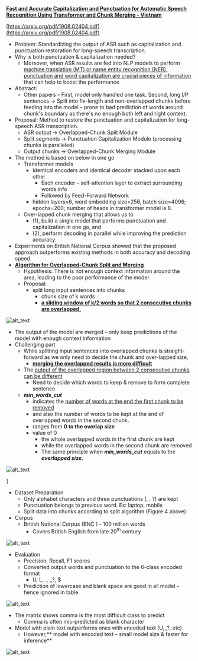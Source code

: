 <!-- Output copied to clipboard! -->

<!-- You have some errors, warnings, or alerts. If you are using reckless mode, turn it off to see inline alerts.
* ERRORs: 0
* WARNINGs: 0
* ALERTS: 5 -->

**<span style="text-decoration:underline;">Fast and Accurate Capitalization and Punctuation for Automatic Speech Recognition Using Transformer and Chunk Merging - Vietnam</span>** 

 

[https://arxiv.org/pdf/1908.02404.pdf](https://arxiv.org/pdf/1908.02404.pdf) 

 



* Problem: Standardizing the output of ASR such as capitalization and punctuation restoration for long-speech transcription. 
* Why is both punctuation & capitalization needed?  
    * Moreover, when ASR results are fed into NLP models to perform <span style="text-decoration:underline;">machine translation (MT) or name entity recognition (NER), punctuation and word capitalization are crucial pieces of information</span> that can help to boost the performance 
* Abstract:  
    * Other papers – First, model only handled one task. Second, long I/P sentences -> Split into fix-length and non-overlapped chunks before feeding into the model – prone to bad prediction of words around chunk's boundary as there's no enough both left and right context.  
* Proposal: Method to restore the punctuation and capitalization for long-speech ASR transcription. 
    * ASR output -> Overlapped-Chunk Split Module 
    * Split segments -> Punctuation Capitalization Module (processing chunks is paralleled) 
    * Output chunks -> Overlapped-Chunk Merging Module 
* The method is based on below in one go  
    * Transformer models  
        * Identical encoders and identical decoder stacked upon each other 
            * Each encoder – self-attention layer to extract surrounding words info 
            * Followed by Feed-Forward Network 
        * hidden layers=6, word embedding size=256, batch size=4096; epochs=200; number of heads in transformer model is 8. 
    * Over-lapped chunk merging that allows us to  
        * (1), build a single model that performs punctuation and capitalization in one go, and  
        * (2), perform decoding in parallel while improving the prediction accuracy.  
* Experiments on British National Corpus showed that the proposed approach outperforms existing methods in both accuracy and decoding speed. 
* **<span style="text-decoration:underline;">Algorithm for Overlapped-Chunk Split and Merging</span>** 
    * Hypothesis: There is not enough context information around the area, leading to the poor performance of the model 
    * Proposal: 
        * split long input sentences into chunks 
            * chunk size of k words 
            * **<span style="text-decoration:underline;">a sliding window of k/2 words so that 2 consecutive chunks are overlapped.</span>** 
              
![alt_text](../../images/chunk_merging.png "image_tooltip")

* The output of the model are merged – only keep predictions of the model with enough context information 
* Challenging part 
    * While splitting input sentences into overlapped chunks is straight-forward as we only need to decide the chunk and over-lapped size, 
        * **<span style="text-decoration:underline;">merging the overlapped results is more difficult</span>** 
    * The <span style="text-decoration:underline;">output of the overlapped region between 2 consecutive chunks can be different</span> 
        * Need to decide which words to keep & remove to form complete sentence 
    * **_min_words_cut_** 
        * indicates the <span style="text-decoration:underline;">number of words at the end the first chunk to be removed</span>  
        * and also the number of words to be kept at the end of overlapped words in the second chunk. 
        * ranges from **0 to the overlap size** 
        * value of 0 
            * the whole overlapped words in the first chunk are kept  
            * while the overlapped words in the second chunk are removed 
            * The same principle when **_min_words_cut_** equals to the **_overlapped size_**. 
 
![alt_text](../../images/min_words_cut.png "image_tooltip")

]
 
* Dataset Preparation 
    * Only alphabet characters and three punctuations (, . ?) are kept 
    * Punctuation belongs to previous word. Ex: laptop, mobile 
    * Split data into chunks according to split algorithm (Figure 4 above) 
* Corpus 
    * British National Corpus (BNC ) - 100 million words 
        * Covers British English from late 20<sup>th</sup> century 
          
![alt_text](../../images/bnc_corpus.png "image_tooltip")

* Evaluation 
    * Precision, Recall, F1 scores 
    * Converted output words and punctuation to the 6-class encoded format 
        * U, L, ., ,,?, $ 
    * Prediction of lowercase and blank space are good in all model – hence ignored in table 
      
![alt_text](../../images/chunk_merging_plain_text_scores.png "image_tooltip")

* The matrix shows comma is the most difficult class to predict 
    * Comma is often mis-predicted as blank character 
* Model with plain text outperforms ones with encoded text (U,.,?, etc)  
    * However,** model with encoded text – small model size & faster for inference** 
          
![alt_text](../../images/chunk_merging_encoded_text_scores.png "image_tooltip")
